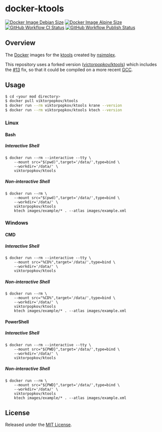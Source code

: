 # docker-ktools

[![Docker Image Debian Size]](https://hub.docker.com/r/viktorpopkov/ktools)
[![Docker Image Alpine Size]](https://hub.docker.com/r/viktorpopkov/ktools)
[![GitHub Workflow CI Status][]](https://github.com/victorpopkov/docker-ktools/actions?query=workflow%3ACI)
[![GitHub Workflow Publish Status][]](https://github.com/victorpopkov/docker-ktools/actions?query=workflow%3APublish)

## Overview

The [Docker][] images for the [ktools][] created by [nsimplex][].

This repository uses a forked version ([victorpopkov/ktools][]) which includes
the [#13](https://github.com/nsimplex/ktools/pull/13) fix, so that it could be
compiled on a more recent [GCC][].

## Usage

```bash
$ cd <your mod directory>
$ docker pull viktorpopkov/ktools
$ docker run --rm viktorpopkov/ktools krane --version
$ docker run --rm viktorpopkov/ktools ktech --version
```

### Linux

#### Bash

##### Interactive Shell

```shell script
$ docker run --rm --interactive --tty \
    --mount src="$(pwd)",target='/data/',type=bind \
    --workdir='/data/' \
    viktorpopkov/ktools
```

##### Non-interactive Shell

```shell script
$ docker run --rm \
    --mount src="$(pwd)",target='/data/',type=bind \
    --workdir='/data/' \
    viktorpopkov/ktools
    ktech images/example/* . --atlas images/example.xml
```

### Windows

#### CMD

##### Interactive Shell

```shell script
$ docker run --rm --interactive --tty \
    --mount src="%CD%",target='/data/',type=bind \
    --workdir='/data/' \
    viktorpopkov/ktools
```

##### Non-interactive Shell

```shell script
$ docker run --rm \
    --mount src="%CD%",target='/data/',type=bind \
    --workdir='/data/' \
    viktorpopkov/ktools
    ktech images/example/* . --atlas images/example.xml
```

#### PowerShell

##### Interactive Shell

```shell script
$ docker run --rm --interactive --tty \
    --mount src="${PWD}",target='/data/',type=bind \
    --workdir='/data/' \
    viktorpopkov/ktools
```

##### Non-interactive Shell

```shell script
$ docker run --rm \
    --mount src="${PWD}",target='/data/',type=bind \
    --workdir='/data/' \
    viktorpopkov/ktools
    ktech images/example/* . --atlas images/example.xml
```

## License

Released under the [MIT License](https://opensource.org/licenses/MIT).

[docker image alpine size]: https://img.shields.io/docker/image-size/viktorpopkov/ktools/debian?label=debian%20size
[docker image debian size]: https://img.shields.io/docker/image-size/viktorpopkov/ktools/alpine?label=alpine%20size
[docker]: https://www.docker.com/
[don't starve]: https://www.klei.com/games/dont-starve
[gcc]: https://gcc.gnu.org/
[github workflow ci status]: https://img.shields.io/github/workflow/status/victorpopkov/docker-ktools/CI?label=CI
[github workflow publish status]: https://img.shields.io/github/workflow/status/victorpopkov/docker-ktools/Publish?label=Publish
[ktools]: https://github.com/nsimplex/ktools
[nsimplex]: https://github.com/nsimplex
[victorpopkov/ktools]: https://github.com/victorpopkov/ktools
